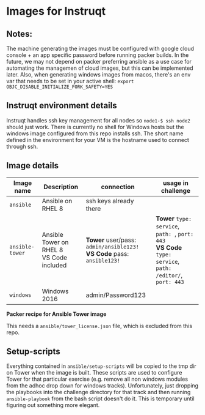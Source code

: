 # Images for Instruqt

## Notes:
The machine generating the images must be configured with google cloud console + an app specific password before running packer builds. In the future, we may not depend on packer preferring ansible as a use case for automating the managemen of cloud images, but this can be implemented later. Also, when generating windows images from macos, there's an env var that needs to be set in your active shell: `export OBJC_DISABLE_INITIALIZE_FORK_SAFETY=YES`

## Instruqt environment details

Instruqt handles ssh key management for all nodes so `node1-$ ssh node2` should just work. There is currently no shell for Windows hosts but the windows image configured from this repo installs ssh. The short name defined in the environment for your VM is the hostname used to connect through ssh. 

## Image details

Image name | Description | connection | usage in challenge
--- | --- | --- | ---
`ansible` | Ansible on RHEL 8 | ssh keys already there | 
`ansible-tower` | Ansible Tower on RHEL 8<br>VS Code included | **Tower** user/pass: `admin/ansible123!` <br>**VS Code** pass: `ansible123!` | **Tower** `type: service`,  `path: `,  `port: 443` <br> **VS Code** `type: service`,  `path: /editor/`,  `port: 443`
`windows` | Windows 2016 | admin/Password123

**Packer recipe for Ansible Tower image**

This needs a `ansible/tower_license.json` file, which is excluded from this repo.

## Setup-scripts

Everything contained in `ansible/setup-scripts` will be copied to the tmp dir on Tower when the image is built. These scripts are used to configure Tower for that particular exercise (e.g. remove all non windows modules from the adhoc drop down for windows tracks). Unfortunately, just dropping the playbooks into the challenge directory for that track and then running `ansible-playbook` from the bash script doesn't do it. This is temporary until figuring out something more elegant.
